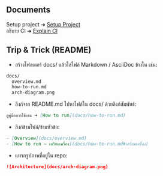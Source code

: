 ## Documents
Setup project ➜ [Setup Project](docs/poc_setup.md)<br/>
อธิบาย CI ➜ [Explain CI](docs/explain_ci.md)

## Trip & Trick (README)
* สร้างโฟลเดอร์ docs/ แล้วใส่ไฟล์ Markdown / AsciiDoc ข้างใน เช่น:
```md
docs/
  overview.md
  how-to-run.md
  arch-diagram.png
```
* ลิงก์จาก README.md ไปหาไฟล์ใน docs/ ด้วยลิงก์สัมพัทธ์:
```md
ดูคู่มือการใช้งาน ➜ [How to run](docs/how-to-run.md)
```
* ลิงก์ข้ามไฟล์/ข้ามหัวข้อ:
```md
- [Overview](docs/overview.md)
- [How to run – เตรียมเครื่อง](docs/how-to-run.md#เตรียมเครื่อง)
```
* แทรกรูปภาพที่อยู่ใน repo:
```md
![Architecture](docs/arch-diagram.png)
```